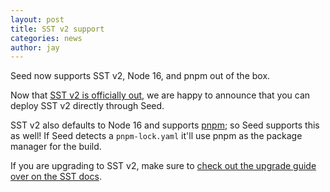 ```yaml
---
layout: post
title: SST v2 support
categories: news
author: jay
---
```


Seed now supports SST v2, Node 16, and pnpm out of the box.

Now that [SST v2 is officially out](https://sst.dev/blog/sst-v2.html), we are happy to announce that you can deploy SST v2 directly through Seed.

SST v2 also defaults to Node 16 and supports [pnpm](https://pnpm.io); so Seed supports this as well! If Seed detects a `pnpm-lock.yaml` it'll use pnpm as the package manager for the build.

If you are upgrading to SST v2, make sure to [check out the upgrade guide over on the SST docs](https://docs.sst.dev/upgrade-guide#upgrade-to-v20).
